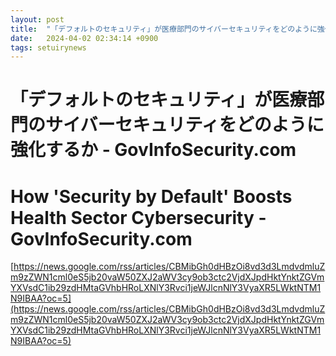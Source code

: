 ```yaml
---
layout: post
title:  "「デフォルトのセキュリティ」が医療部門のサイバーセキュリティをどのように強化するか - GovInfoSecurity.com"
date:   2024-04-02 02:34:14 +0900
tags: setuirynews 
---
```


# 「デフォルトのセキュリティ」が医療部門のサイバーセキュリティをどのように強化するか - GovInfoSecurity.com



# How 'Security by Default' Boosts Health Sector Cybersecurity - GovInfoSecurity.com

[https://news.google.com/rss/articles/CBMibGh0dHBzOi8vd3d3LmdvdmluZm9zZWN1cml0eS5jb20vaW50ZXJ2aWV3cy9ob3ctc2VjdXJpdHktYnktZGVmYXVsdC1ib29zdHMtaGVhbHRoLXNlY3Rvci1jeWJlcnNlY3VyaXR5LWktNTM1N9IBAA?oc=5](https://news.google.com/rss/articles/CBMibGh0dHBzOi8vd3d3LmdvdmluZm9zZWN1cml0eS5jb20vaW50ZXJ2aWV3cy9ob3ctc2VjdXJpdHktYnktZGVmYXVsdC1ib29zdHMtaGVhbHRoLXNlY3Rvci1jeWJlcnNlY3VyaXR5LWktNTM1N9IBAA?oc=5)

